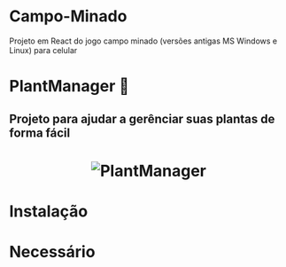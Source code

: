 # Campo-Minado
Projeto em React do jogo campo minado (versões antigas MS Windows e Linux) para celular

# PlantManager 🌱
## Projeto para ajudar a gerênciar suas plantas de forma fácil

<h1 align="center">
    <img alt="PlantManager" title="PlantManager" src="">
</h1>

# Instalação
 # Necessário

